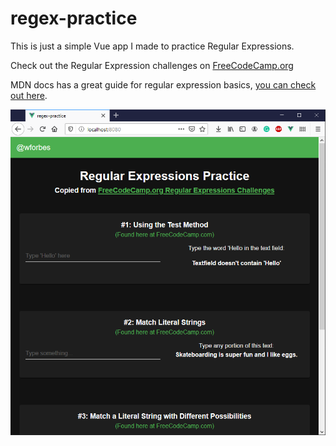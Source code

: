 # regex-practice

This is just a simple Vue app I made to practice Regular Expressions.

Check out the Regular Expression challenges on [FreeCodeCamp.org](https://freecodecamp.org)

MDN docs has a great guide for regular expression basics,
[you can check out here](https://developer.mozilla.org/en-US/docs/Web/JavaScript/Guide/Regular_Expressions).

![screenshot of the app](app-pic.PNG)
